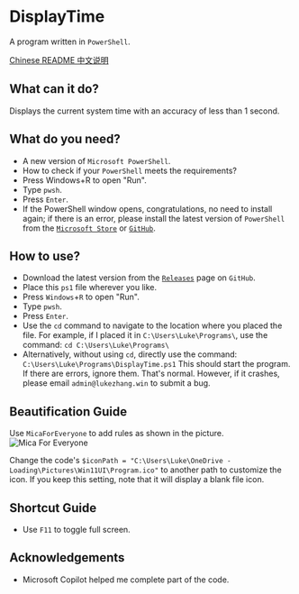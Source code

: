 # DisplayTime

A program written in `PowerShell`.

[Chinese README 中文说明](https://github.com/zsr-lukezhang/DisplayTime/blob/main/Guidelines/README_zh_CN.md)

## What can it do?

Displays the current system time with an accuracy of less than 1 second.

## What do you need?

- A new version of `Microsoft PowerShell`.
 - How to check if your `PowerShell` meets the requirements?
 - Press Windows+R to open "Run".
 - Type `pwsh`.
 - Press `Enter`.
 - If the PowerShell window opens, congratulations, no need to install again; if there is an error, please install the latest version of `PowerShell` from the [`Microsoft Store`](https://apps.microsoft.com/detail/9mz1snwt0n5d) or [`GitHub`](https://github.com/PowerShell/PowerShell/releases/latest).

## How to use?

- Download the latest version from the [`Releases`](https://github.com/zsr-lukezhang/DisplayTime/releases/latest) page on `GitHub`.
- Place this `ps1` file wherever you like.
- Press `Windows`+`R` to open "Run".
- Type `pwsh`.
- Press `Enter`.
- Use the `cd` command to navigate to the location where you placed the file.
  For example, if I placed it in `C:\Users\Luke\Programs\`, use the command:
  `cd C:\Users\Luke\Programs\`
- Alternatively, without using `cd`, directly use the command:
  `C:\Users\Luke\Programs\DisplayTime.ps1`
This should start the program.  
If there are errors, ignore them. That's normal. However, if it crashes, please email `admin@lukezhang.win` to submit a bug.

## Beautification Guide

Use `MicaForEveryone` to add rules as shown in the picture.  
![Mica For Everyone](https://github.com/user-attachments/assets/91dcf9a7-70cf-4399-a284-cded5fe4358a)

Change the code's `$iconPath = "C:\Users\Luke\OneDrive - Loading\Pictures\Win11UI\Program.ico"` to another path to customize the icon. If you keep this setting, note that it will display a blank file icon.

## Shortcut Guide

- Use `F11` to toggle full screen.

## Acknowledgements

- Microsoft Copilot helped me complete part of the code.
